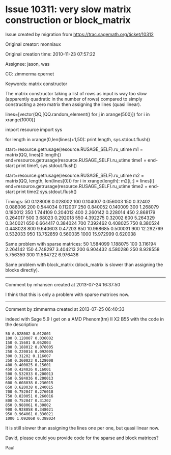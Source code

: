 # Issue 10311: very slow matrix construction or block_matrix

Issue created by migration from https://trac.sagemath.org/ticket/10312

Original creator: monniaux

Original creation time: 2010-11-23 07:57:22

Assignee: jason, was

CC:  zimmerma cpernet

Keywords: matrix constructor

The matrix constructor taking a list of rows as input is way too slow (apparently quadratic in the number of rows) compared to simply constructing a zero matrix then assigning the lines (quasi linear).

lines=[vector(QQ,[QQ.random_element() for j in xrange(500)]) for i in xrange(1000)]

import resource
import sys

for length in xrange(0,len(lines)+1,50):
  print length,
  sys.stdout.flush()

  start=resource.getrusage(resource.RUSAGE_SELF).ru_utime
  m1 = matrix(QQ, lines[0:length])
  end=resource.getrusage(resource.RUSAGE_SELF).ru_utime
  time1 = end-start
  print time1,
  sys.stdout.flush()

  start=resource.getrusage(resource.RUSAGE_SELF).ru_utime
  m2 = matrix(QQ, length, len(lines[0]))
  for i in xrange(length):
    m2[i,:] = lines[i]
  end=resource.getrusage(resource.RUSAGE_SELF).ru_utime
  time2 = end-start
  print time2
  sys.stdout.flush()

Timings:
50 0.128008 0.028002
100 0.104007 0.056003
150 0.32402 0.088006
200 0.544034 0.112007
250 0.840052 0.140009
300 1.268079 0.180012
350 1.744109 0.204012
400 2.260142 0.228014
450 2.868179 0.264017
500 3.68023 0.292018
550 4.392275 0.32002
600 5.264329 0.340021
650 6.664417 0.384024
700 7.392462 0.408025
750 8.380524 0.448028
800 9.640603 0.47203
850 10.968685 0.500031
900 12.292769 0.532033
950 13.752859 0.560035
1000 15.972999 0.620038

Same problem with sparse matrices:
50 1.584099 1.188075
100 3.116194 2.264142
150 4.748297 3.404213
200 6.904432 4.580286
250 8.928558 5.756359
300 11.564722 6.976436

Same problem with block_matrix (block_matrix is slower than assigning the blocks directly).


---

Comment by mhansen created at 2013-07-24 16:37:50

I think that this is only a problem with sparse matrices now.


---

Comment by zimmerma created at 2013-07-25 06:40:33

indeed with Sage 5.9 I get on a AMD Phenom(tm) II X2 B55 with the code in the description:

```
50 0.028002 0.012001
100 0.120007 0.036002
150 0.15601 0.052003
200 0.188012 0.076005
250 0.220014 0.092005
300 0.31202 0.116007
350 0.360023 0.128008
400 0.400025 0.15601
450 0.424026 0.16001
500 0.532033 0.200013
550 0.584036 0.200013
600 0.608038 0.236015
650 0.620038 0.240015
700 0.752047 0.276018
750 0.820051 0.260016
800 0.752047 0.31202
850 0.988061 0.30802
900 0.928058 0.348021
950 0.964061 0.336021
1000 1.092068 0.388024
```

It is still slower than assigning the lines one per one, but quasi linear now.

David, please could you provide code for the sparse and block matrices?

Paul
